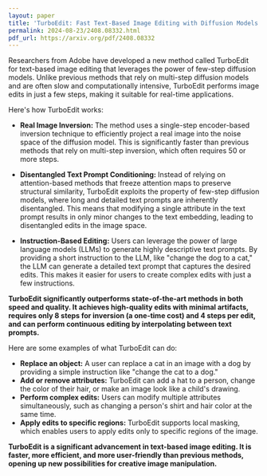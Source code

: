 ```yaml
---
layout: paper
title: 'TurboEdit: Fast Text-Based Image Editing with Diffusion Models'
permalink: 2024-08-23/2408.08332.html
pdf_url: https://arxiv.org/pdf/2408.08332
---
```


Researchers from Adobe have developed a new method called TurboEdit for text-based image editing that leverages the power of few-step diffusion models. Unlike previous methods that rely on multi-step diffusion models and are often slow and computationally intensive, TurboEdit performs image edits in just a few steps, making it suitable for real-time applications.

Here's how TurboEdit works:

* **Real Image Inversion:** The method uses a single-step encoder-based inversion technique to efficiently project a real image into the noise space of the diffusion model. This is significantly faster than previous methods that rely on multi-step inversion, which often requires 50 or more steps.

* **Disentangled Text Prompt Conditioning:**  Instead of relying on attention-based methods that freeze attention maps to preserve structural similarity, TurboEdit exploits the property of few-step diffusion models, where long and detailed text prompts are inherently disentangled. This means that modifying a single attribute in the text prompt results in only minor changes to the text embedding, leading to disentangled edits in the image space.

* **Instruction-Based Editing:** Users can leverage the power of large language models (LLMs) to generate highly descriptive text prompts. By providing a short instruction to the LLM, like "change the dog to a cat," the LLM can generate a detailed text prompt that captures the desired edits. This makes it easier for users to create complex edits with just a few instructions.

**TurboEdit significantly outperforms state-of-the-art methods in both speed and quality. It achieves high-quality edits with minimal artifacts, requires only 8 steps for inversion (a one-time cost) and 4 steps per edit, and can perform continuous editing by interpolating between text prompts.**

Here are some examples of what TurboEdit can do:

* **Replace an object:** A user can replace a cat in an image with a dog by providing a simple instruction like "change the cat to a dog."
* **Add or remove attributes:** TurboEdit can add a hat to a person, change the color of their hair, or make an image look like a child's drawing.
* **Perform complex edits:**  Users can modify multiple attributes simultaneously, such as changing a person's shirt and hair color at the same time.
* **Apply edits to specific regions:**  TurboEdit supports local masking, which enables users to apply edits only to specific regions of the image.

**TurboEdit is a significant advancement in text-based image editing. It is faster, more efficient, and more user-friendly than previous methods, opening up new possibilities for creative image manipulation.**
